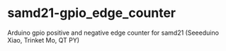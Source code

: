 # samd21-gpio_edge_counter
Arduino gpio positive and negative edge counter for samd21 (Seeeduino Xiao, Trinket Mo, QT PY)
